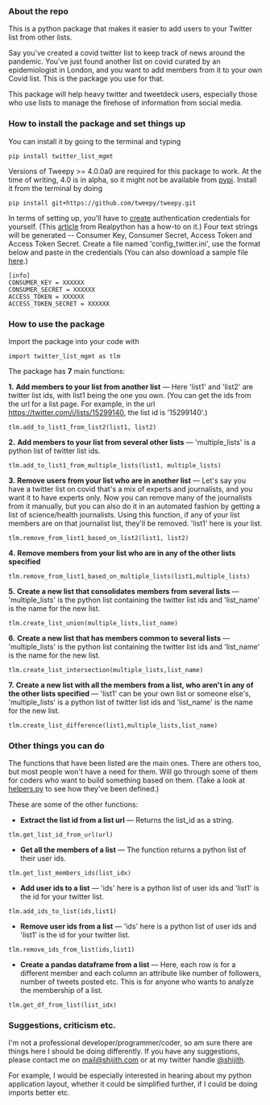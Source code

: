 ### About the repo 

This is a python package that makes it easier to add users to your Twitter list from other lists.

Say you've created a covid twitter list to keep track of news around the pandemic. You've just found another list on covid curated by an epidemiologist in London, and you want to add members from it to your own Covid list. This is the package you use for that.

This package will help heavy twitter and tweetdeck users, especially those who use lists to manage the firehose of information from social media.


### How to install the package and set things up

You can install it by going to the terminal and typing  
```
pip install twitter_list_mgmt
```

Versions of Tweepy >= 4.0.0a0 are required for this package to work. At the time of writing, 4.0 is in alpha, so it might not be available from [pypi](https://pypi.org/project/tweepy/#history). Install it from the terminal by doing
```
pip install git+https://github.com/tweepy/tweepy.git
```

In terms of setting up, you'll have to [create](https://developer.twitter.com/) authentication credentials for yourself. (This [article](https://realpython.com/twitter-bot-python-tweepy/) from Realpython has a how-to on it.) Four text strings will be generated -- Consumer Key, Consumer Secret, Access Token and Access Token Secret. Create a file named 'config_twitter.ini', use the format below and paste in the credentials (You can also download a sample file [here](twitter_list_mgmt/config_twitter.ini).)

```
[info]
CONSUMER_KEY = XXXXXX
CONSUMER_SECRET = XXXXXX
ACCESS_TOKEN = XXXXXX
ACCESS_TOKEN_SECRET = XXXXXX
```

### How to use the package  
  
Import the package into your code with
```
import twitter_list_mgmt as tlm
```

The package has **7** main functions:  

**1.** **Add members to your list from another list** — Here 'list1' and 'list2' are twitter list ids, with list1 being the one you own. (You can get the ids from the url for a list page. For example, in the url https://twitter.com/i/lists/15299140, the list id is '15299140'.)
```
tlm.add_to_list1_from_list2(list1, list2)
```

**2.** **Add members to your list from several other lists** — 'multiple_lists' is a python list of twitter list ids.
```
tlm.add_to_list1_from_multiple_lists(list1, multiple_lists)
```

**3.** **Remove users from your list who are in another list** — Let's say you have a twitter list on covid that's a mix of experts and journalists, and you want it to have experts only. Now you can remove many of the journalists from it manually, but you can also do it in an automated fashion by getting a list of science/health journalists. Using this function, if any of your list members are on that journalist list, they'll be removed. 'list1' here is your list.
```
tlm.remove_from_list1_based_on_list2(list1, list2)
```

**4.** **Remove members from your list who are in any of the other lists specified**
```
tlm.remove_from_list1_based_on_multiple_lists(list1,multiple_lists)
```

**5.** **Create a new list that consolidates members from several lists** — 'multiple_lists' is the python list containing the twitter list ids and 'list_name' is the name for the new list.
```
tlm.create_list_union(multiple_lists,list_name)
```

**6.** **Create a new list that has members common to several lists** — 'multiple_lists' is the python list containing the twitter list ids and 'list_name' is the name for the new list.
```
tlm.create_list_intersection(multiple_lists,list_name)
```

**7.** **Create a new list with all the members from a list, who aren't in any of the other lists specified** — 'list1' can be your own list or someone else's, 'multiple_lists' is a python list of twitter list ids and 'list_name' is the name for the new list.
```
tlm.create_list_difference(list1,multiple_lists,list_name)
```

### Other things you can do

The functions that have been listed are the main ones. There are others too, but most people won't have a need for them. Will go through some of them for coders who want to build something based on them. (Take a look at [helpers.py](twitter_list_mgmt/helpers.py) to see how they've been defined.)

These are some of the other functions:  
  
* **Extract the list id from a list url** — Returns the list_id as a string.
```
tlm.get_list_id_from_url(url)
```

* **Get all the members of a list** — The function returns a python list of their user ids.
```
tlm.get_list_members_ids(list_idx)
```

* **Add user ids to a list** — 'ids' here is a python list of user ids and 'list1' is the id for your twitter list.
```
tlm.add_ids_to_list(ids,list1)
```

* **Remove user ids from a list** — 'ids' here is a python list of user ids and 'list1' is the id for your twitter list.
```
tlm.remove_ids_from_list(ids,list1)
```

* **Create a pandas dataframe from a list** — Here, each row is for a different member and each column an attribute like number of followers, number of tweets posted etc. This is for anyone who wants to analyze the membership of a list.
```
tlm.get_df_from_list(list_idx)
```

### Suggestions, criticism etc.
I'm not a professional developer/programmer/coder, so am sure there are things here I should be doing differently. If you have any suggestions, please contact me on mail@shijith.com or at my twitter handle [@shijith](https://twitter.com/shijith).

For example, I would be especially interested in hearing about my python application layout, whether it could be simplified further, if I could be doing imports better etc.
